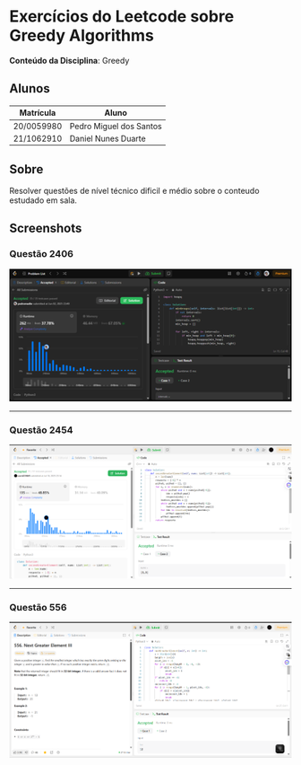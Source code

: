 # Exercícios do Leetcode sobre Greedy Algorithms

**Conteúdo da Disciplina**: Greedy<br>

## Alunos
|Matrícula | Aluno |
| -- | -- |
| 20/0059980  | Pedro Miguel dos Santos |
| 21/1062910  |  Daniel Nunes Duarte |

## Sobre

Resolver questões de nível técnico dificil e médio sobre o conteudo estudado em sala.

## Screenshots

### Questão 2406

![Resultado da Questão 2406](./imgs/result-Q-2406.png)

---
### Questão 2454

![Resultado da Questão 2406](./imgs/result_Q2454.png)

---
### Questão 556

![Resultado da Questão 2406](./imgs/result_Q556.png)

